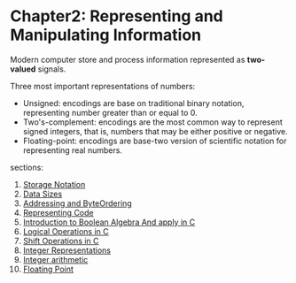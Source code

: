 # Chapter2: Representing and Manipulating Information

Modern computer store and process information represented as **two-valued** signals.

Three most important representations of numbers:

- Unsigned: encodings are base on traditional binary notation, representing number greater than or equal to 0.
- Two's-complement: encodings are the most common way to represent signed integers, that is, numbers that may be either positive or negative.
- Floating-point: encodings are base-two version of scientific notation for representing real numbers.

sections:

1. [Storage Notation](./storage/notation.md)
2. [Data Sizes](./storage/data_size.md)
3. [Addressing and ByteOrdering](./storage/ordering.md)
4. [Representing Code](./storage/code.md)
5. [Introduction to Boolean Algebra And apply in C](./operations/boolean_algebra.md)
6. [Logical Operations in C](./operations/logical.md)
7. [Shift Operations in C](./operations/shift.md)
8. [Integer Representations](./integer/representations.md)
9. [Integer arithmetic](./integer/arithmetic.md)
10. [Floating Point](./floating/README.md)

